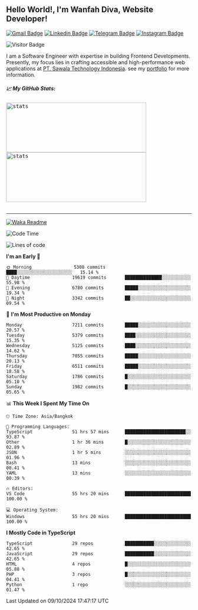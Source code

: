 ## Hello World!, I'm Wanfah Diva, Website Developer!

[![Gmail Badge](https://img.shields.io/badge/-Gmail-white?style=plastic&logo=Gmail&link=mailto:aditputrafirmansyah@gmail.com)](mailto:wanfahdivaa@gmail.com)
[![Linkedin Badge](https://img.shields.io/badge/-LinkedIn-blue?style=plastic&logo=Linkedin&link=https://www.linkedin.com/in/aditputrafirmansyah/)](https://www.linkedin.com/in/wanfahdiva/)
[![Telegram Badge](https://img.shields.io/badge/-Telegram-blue?style=plastic&logo=telegram&link=https://t.me/Adithya_13)](https://t.me/wanfahdiva)
[![Instagram Badge](https://img.shields.io/badge/-Instagram-white?style=plastic&logo=instagram&link=https://www.instagram.com/adithya_firmansyahputra/)](https://www.instagram.com/wnfhdva/)

![Visitor Badge](https://visitor-badge.laobi.icu/badge?page_id=wanfahdiva.wanfahdiva)

<p>
I am a Software Engineer with expertise in building Frontend Developments.
Presently, my focus lies in crafting accessible and high-performance web applications at  <a href="https://sawala/tech" target="_blank">PT. Sawala Technology Indonesia</a>. see my <a href="http://wanfahdiva-com.vercel.app/" target="_blank">portfolio</a> for more information.
</p>

<h5 align="left">
  
📈 **My GitHub Stats:**

</h5>

<div align="left">
<kbd>
    <img height="135em" width="380em" alt="stats" src="https://github-readme-streak-stats.herokuapp.com?user=wanfahdiva&theme=tokyonight_duo&hide_border=true&dates=27DDC9" />
</kbd>
<kbd>
    <img height="135em" width="380em" alt="stats" src="https://github-readme-activity-graph.vercel.app/graph?username=wanfahdiva&theme=react&hide_title=true"></kbd>
</div>

<br />

---

[![Waka Readme](https://github.com/wanfahdiva/wanfahdiva/actions/workflows/waka.yml/badge.svg)](https://github.com/wanfahdiva/wanfahdiva/actions/workflows/waka.yml)

<!--START_SECTION:waka-->
![Code Time](http://img.shields.io/badge/Code%20Time-1%2C255%20hrs%2035%20mins-blue)

![Lines of code](https://img.shields.io/badge/From%20Hello%20World%20I%27ve%20Written-20.4%20million%20lines%20of%20code-blue)

**I'm an Early 🐤** 

```text
🌞 Morning                5308 commits        ████░░░░░░░░░░░░░░░░░░░░░   15.14 % 
🌆 Daytime                19619 commits       ██████████████░░░░░░░░░░░   55.98 % 
🌃 Evening                6780 commits        █████░░░░░░░░░░░░░░░░░░░░   19.34 % 
🌙 Night                  3342 commits        ██░░░░░░░░░░░░░░░░░░░░░░░   09.54 % 
```
📅 **I'm Most Productive on Monday** 

```text
Monday                   7211 commits        █████░░░░░░░░░░░░░░░░░░░░   20.57 % 
Tuesday                  5379 commits        ████░░░░░░░░░░░░░░░░░░░░░   15.35 % 
Wednesday                5125 commits        ████░░░░░░░░░░░░░░░░░░░░░   14.62 % 
Thursday                 7055 commits        █████░░░░░░░░░░░░░░░░░░░░   20.13 % 
Friday                   6511 commits        █████░░░░░░░░░░░░░░░░░░░░   18.58 % 
Saturday                 1786 commits        █░░░░░░░░░░░░░░░░░░░░░░░░   05.10 % 
Sunday                   1982 commits        █░░░░░░░░░░░░░░░░░░░░░░░░   05.65 % 
```


📊 **This Week I Spent My Time On** 

```text
🕑︎ Time Zone: Asia/Bangkok

💬 Programming Languages: 
TypeScript               51 hrs 57 mins      ███████████████████████░░   93.87 % 
Other                    1 hr 36 mins        █░░░░░░░░░░░░░░░░░░░░░░░░   02.89 % 
JSON                     1 hr 5 mins         ░░░░░░░░░░░░░░░░░░░░░░░░░   01.96 % 
Bash                     13 mins             ░░░░░░░░░░░░░░░░░░░░░░░░░   00.41 % 
YAML                     13 mins             ░░░░░░░░░░░░░░░░░░░░░░░░░   00.39 % 

🔥 Editors: 
VS Code                  55 hrs 20 mins      █████████████████████████   100.00 % 

💻 Operating System: 
Windows                  55 hrs 20 mins      █████████████████████████   100.00 % 
```

**I Mostly Code in TypeScript** 

```text
TypeScript               29 repos            ███████████░░░░░░░░░░░░░░   42.65 % 
JavaScript               29 repos            ███████████░░░░░░░░░░░░░░   42.65 % 
HTML                     4 repos             █░░░░░░░░░░░░░░░░░░░░░░░░   05.88 % 
PHP                      3 repos             █░░░░░░░░░░░░░░░░░░░░░░░░   04.41 % 
Python                   1 repo              ░░░░░░░░░░░░░░░░░░░░░░░░░   01.47 % 
```




 Last Updated on 09/10/2024 17:47:17 UTC
<!--END_SECTION:waka-->
